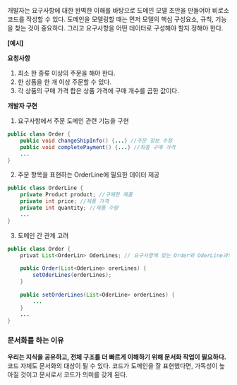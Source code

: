 개발자는 요구사항에 대한 완벽한 이해를 바탕으로 도메인 모델 초안을 만들어야 비로소 코드를 작성할 수 있다. 도메인을 모델링할 때는 먼저 모델의 핵심 구성요소, 규칙, 기능을 찾는 것이 중요하다. 그리고 요구사항을 어떤 데이터로 구성해야 할지 정해야 한다.  
  
**[예시]**  
  
**요청사항**  
1. 최소 한 종류 이상의 주문을 해야 한다.  
2. 한 상품을 한 개 이상 주문할 수 있다.  
3. 각 상품의 구매 가격 합은 상품 가격에 구매 개수를 곱한 값이다.  
  
**개발자 구현**  
1. 요구사항에서 주문 도메인 관련 기능을 구현  
```java  
public class Order {
    public void changeShipInfo() {...} //주문 정보 수정
    public void completePayment() {...} //최종 구매 가격
    ...
}
```  
2.  주문 항목을 표현하는 OrderLine에 필요한 데이터 제공  
```java
public class OrderLine {
    private Product product; //구매한 제품
    private int price; //제품 가격
    private int quantity; //제품 수량
    ...
}
```  
3. 도메인 간 관계 고려  
```java
public class Order {
    privat List<OrderLin> OderLines; // 요구사항에 맞는 Order와 OderLine과의 관계를 알려준다.
    
    public Order(List<OderLine> orerLines) {
        setOderLines(orderLines);
    }
    
    public setOrderLines(List<OderLine> orderLines) {
        ...
    }
    ...
}
```
  
  
  
### 문서화를 하는 이유
**우리는 지식을 공유하고, 전체 구조를 더 빠르게 이해하기 위해 문서화 작업이 필요하다.** 코드 자체도 문서화의 대상이 될 수 있다. 코드가 도메인을 잘 표현했다면, 가독성이 높아질 것이고 문서로서 코드가 의미를 갖게 된다.